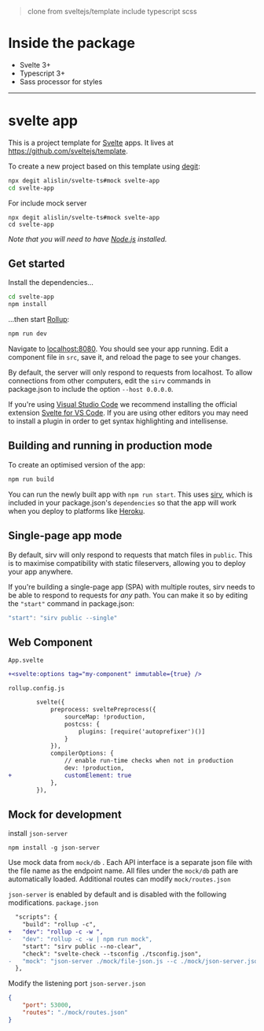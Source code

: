 > clone from sveltejs/template include typescript scss

# Inside the package
- Svelte 3+
- Typescript 3+
- Sass processor for styles
  
---

# svelte app

This is a project template for [Svelte](https://svelte.dev) apps. It lives at https://github.com/sveltejs/template.

To create a new project based on this template using [degit](https://github.com/Rich-Harris/degit):

```bash
npx degit alislin/svelte-ts#mock svelte-app
cd svelte-app
```

For include mock server
```shell
npx degit alislin/svelte-ts#mock svelte-app
cd svelte-app
```

*Note that you will need to have [Node.js](https://nodejs.org) installed.*


## Get started

Install the dependencies...

```bash
cd svelte-app
npm install
```

...then start [Rollup](https://rollupjs.org):

```bash
npm run dev
```

Navigate to [localhost:8080](http://localhost:8080). You should see your app running. Edit a component file in `src`, save it, and reload the page to see your changes.

By default, the server will only respond to requests from localhost. To allow connections from other computers, edit the `sirv` commands in package.json to include the option `--host 0.0.0.0`.

If you're using [Visual Studio Code](https://code.visualstudio.com/) we recommend installing the official extension [Svelte for VS Code](https://marketplace.visualstudio.com/items?itemName=svelte.svelte-vscode). If you are using other editors you may need to install a plugin in order to get syntax highlighting and intellisense.

## Building and running in production mode

To create an optimised version of the app:

```bash
npm run build
```

You can run the newly built app with `npm run start`. This uses [sirv](https://github.com/lukeed/sirv), which is included in your package.json's `dependencies` so that the app will work when you deploy to platforms like [Heroku](https://heroku.com).


## Single-page app mode

By default, sirv will only respond to requests that match files in `public`. This is to maximise compatibility with static fileservers, allowing you to deploy your app anywhere.

If you're building a single-page app (SPA) with multiple routes, sirv needs to be able to respond to requests for *any* path. You can make it so by editing the `"start"` command in package.json:

```js
"start": "sirv public --single"
```

## Web Component

`App.svelte` 
```diff
+<svelte:options tag="my-component" immutable={true} />
```

`rollup.config.js`
```diff
		svelte({
			preprocess: sveltePreprocess({
				sourceMap: !production,
				postcss: {
					plugins: [require('autoprefixer')()]
				}
			}),
			compilerOptions: {
				// enable run-time checks when not in production
				dev: !production,
+				customElement: true
			},
		}),
```

## Mock for development

install `json-server`

```shell
npm install -g json-server
```
Use mock data from `mock/db` . 
Each API interface is a separate json file with the file name as the endpoint name. All files under the `mock/db` path are automatically loaded. Additional routes can modify `mock/routes.json`

`json-server` is enabled by default and is disabled with the following modifications. `package.json`

```diff
  "scripts": {
    "build": "rollup -c",
+   "dev": "rollup -c -w ",
-   "dev": "rollup -c -w | npm run mock",
    "start": "sirv public --no-clear",
    "check": "svelte-check --tsconfig ./tsconfig.json",
-   "mock": "json-server ./mock/file-json.js --c ./mock/json-server.json"
  },
```

Modify the listening port `json-server.json`
```json
{
    "port": 53000,
    "routes": "./mock/routes.json"
}
```
